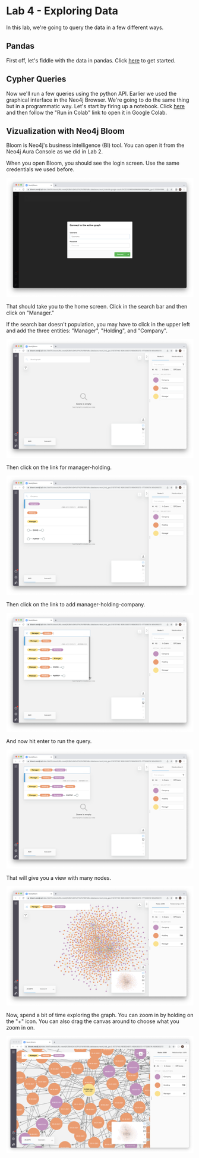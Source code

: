 # Lab 4 - Exploring Data
In this lab, we're going to query the data in a few different ways.

## Pandas
First off, let's fiddle with the data in pandas.  Click [here](exploring_pandas.ipynb) to get started.

## Cypher Queries
Now we'll run a few queries using the python API.  Earlier we used the graphical interface in the Neo4j Browser.  We're going to do the same thing but in a programmatic way.  Let's start by firing up a notebook.  Click [here](exploring_cypher.ipynb) and then follow the "Run in Colab" link to open it in Google Colab.

## Vizualization with Neo4j Bloom
Bloom is Neo4j's business intelligence (BI) tool.  You can open it from the Neo4j Aura Console as we did in Lab 2.

When you open Bloom, you should see the login screen.  Use the same credentials we used before.

![](images/01-login.png)

That should take you to the home screen.  Click in the search bar and then click on "Manager."

If the search bar doesn't population, you may have to click in the upper left and add the three entities: "Manager", "Holding", and "Company".

![](images/02-home.png)

Then click on the link for manager-holding.

![](images/03-manager.png)

Then click on the link to add manager-holding-company.

![](images/04-holding.png)

And now hit enter to run the query.

![](images/05-company.png)

That will give you a view with many nodes.

![](images/06-result.png)

Now, spend a bit of time exploring the graph.  You can zoom in by holding on the "+" icon.  You can also drag the canvas around to choose what you zoom in on.

![](images/07-explore.png)
